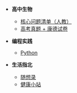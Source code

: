 <!-- /_sidebar.md -->

-   **高中生物**
    -   [核心问题清单（人教）](/bio-qbank/)
    -   [高考真题 + 康德试卷](/bio-tpapers/)

-   **编程实践**
    -   [Python](/python/)

-   **生活指北**
    -   [随想录](/thoughts/)
    -   [健康小站](/health/)
